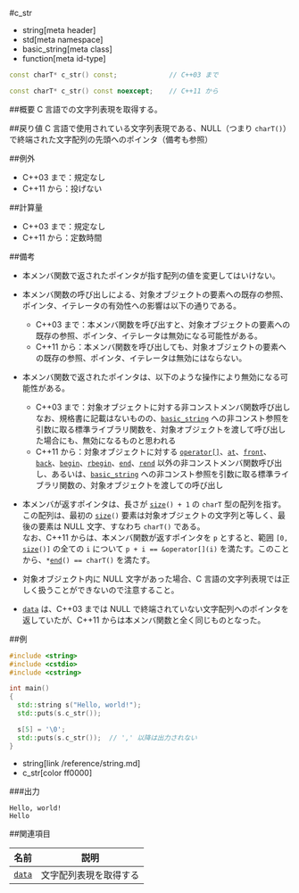 #c_str
* string[meta header]
* std[meta namespace]
* basic_string[meta class]
* function[meta id-type]

```cpp
const charT* c_str() const;				// C++03 まで

const charT* c_str() const noexcept;	// C++11 から
```

##概要
C 言語での文字列表現を取得する。


##戻り値
C 言語で使用されている文字列表現である、NULL（つまり `charT()`）で終端された文字配列の先頭へのポインタ（備考も参照）


##例外
- C++03 まで：規定なし
- C++11 から：投げない


##計算量
- C++03 まで：規定なし
- C++11 から：定数時間


##備考
- 本メンバ関数で返されたポインタが指す配列の値を変更してはいけない。

- 本メンバ関数の呼び出しによる、対象オブジェクトの要素への既存の参照、ポインタ、イテレータの有効性への影響は以下の通りである。
	* C++03 まで：本メンバ関数を呼び出すと、対象オブジェクトの要素への既存の参照、ポインタ、イテレータは無効になる可能性がある。
	* C++11 から：本メンバ関数を呼び出しても、対象オブジェクトの要素への既存の参照、ポインタ、イテレータは無効にはならない。

- 本メンバ関数で返されたポインタは、以下のような操作により無効になる可能性がある。
	* C++03 まで：対象オブジェクトに対する非コンストメンバ関数呼び出し  
		なお、規格書に記載はないものの、[`basic_string`](/reference/string/basic_string.md) への非コンスト参照を引数に取る標準ライブラリ関数を、対象オブジェクトを渡して呼び出した場合にも、無効になるものと思われる
	* C++11 から：対象オブジェクトに対する [`operator[]`](op_at.md)、[`at`](at.md)、[`front`](front.md)、[`back`](back.md)、[`begin`](begin.md)、[`rbegin`](rbegin.md)、[`end`](end.md)、[`rend`](rend.md) 以外の非コンストメンバ関数呼び出し、あるいは、[`basic_string`](/reference/string/basic_string.md) への非コンスト参照を引数に取る標準ライブラリ関数の、対象オブジェクトを渡しての呼び出し

- 本メンバが返すポインタは、長さが [`size`](size.md)`() + 1` の `charT` 型の配列を指す。この配列は、最初の [`size`](size.md)`()` 要素は対象オブジェクトの文字列と等しく、最後の要素は NULL 文字、すなわち `charT()` である。  
	なお、C++11 からは、本メンバ関数が返すポインタを `p` とすると、範囲 `[0,` [`size`](size.md)`()]` の全ての `i` について `p + i == &operator[](i)` を満たす。このことから、`*`[`end`](end.md)`() == charT()` を満たす。

- 対象オブジェクト内に NULL 文字があった場合、C 言語の文字列表現では正しく扱うことができないので注意すること。

- [`data`](data.md) は、C++03 までは NULL で終端されていない文字配列へのポインタを返していたが、C++11 からは本メンバ関数と全く同じものとなった。


##例
```cpp
#include <string>
#include <cstdio>
#include <cstring>

int main()
{
  std::string s("Hello, world!");
  std::puts(s.c_str());

  s[5] = '\0';
  std::puts(s.c_str());  // ',' 以降は出力されない
}
```
* string[link /reference/string.md]
* c_str[color ff0000]

###出力
```
Hello, world!
Hello
```


##関連項目

| 名前                | 説明                   |
|---------------------|------------------------|
| [`data`](data.md) | 文字配列表現を取得する |


